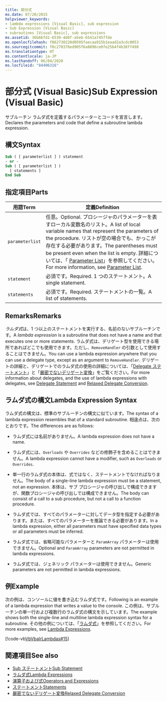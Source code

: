 ```yaml
---
title: 部分式
ms.date: 07/20/2015
helpviewer_keywords:
- lambda expressions [Visual Basic], sub expression
- Sub Expression [Visual Basic]
- subroutines [Visual Basic], sub expressions
ms.assetid: 36b6bfd1-6539-4d8f-a5eb-6541a745ffde
ms.openlocfilehash: f862730220d0595faecaa915b1eaad2a3cdc0053
ms.sourcegitcommit: f8c270376ed905f6a8896ce0fe25b4f4b38ff498
ms.translationtype: HT
ms.contentlocale: ja-JP
ms.lasthandoff: 06/04/2020
ms.locfileid: "84406316"
---
```

# <a name="sub-expression-visual-basic"></a><span data-ttu-id="7eab1-102">部分式 (Visual Basic)</span><span class="sxs-lookup"><span data-stu-id="7eab1-102">Sub Expression (Visual Basic)</span></span>
<span data-ttu-id="7eab1-103">サブルーチン ラムダ式を定義するパラメーターとコードを宣言します。</span><span class="sxs-lookup"><span data-stu-id="7eab1-103">Declares the parameters and code that define a subroutine lambda expression.</span></span>  
  
## <a name="syntax"></a><span data-ttu-id="7eab1-104">構文</span><span class="sxs-lookup"><span data-stu-id="7eab1-104">Syntax</span></span>  
  
```vb  
Sub ( [ parameterlist ] ) statement  
- or -  
Sub ( [ parameterlist ] )  
  [ statements ]  
End Sub  
```  
  
## <a name="parts"></a><span data-ttu-id="7eab1-105">指定項目</span><span class="sxs-lookup"><span data-stu-id="7eab1-105">Parts</span></span>  
  
|<span data-ttu-id="7eab1-106">用語</span><span class="sxs-lookup"><span data-stu-id="7eab1-106">Term</span></span>|<span data-ttu-id="7eab1-107">定義</span><span class="sxs-lookup"><span data-stu-id="7eab1-107">Definition</span></span>|  
|---|---|  
|`parameterlist`|<span data-ttu-id="7eab1-108">任意。</span><span class="sxs-lookup"><span data-stu-id="7eab1-108">Optional.</span></span> <span data-ttu-id="7eab1-109">プロシージャのパラメーターを表すローカル変数名のリスト。</span><span class="sxs-lookup"><span data-stu-id="7eab1-109">A list of local variable names that represent the parameters of the procedure.</span></span> <span data-ttu-id="7eab1-110">リストが空の場合でも、かっこが存在する必要があります。</span><span class="sxs-lookup"><span data-stu-id="7eab1-110">The parentheses must be present even when the list is empty.</span></span> <span data-ttu-id="7eab1-111">詳細については、「 [Parameter List](../statements/parameter-list.md)」を参照してください。</span><span class="sxs-lookup"><span data-stu-id="7eab1-111">For more information, see [Parameter List](../statements/parameter-list.md).</span></span>|  
|`statement`|<span data-ttu-id="7eab1-112">必須です。</span><span class="sxs-lookup"><span data-stu-id="7eab1-112">Required.</span></span> <span data-ttu-id="7eab1-113">1 つのステートメント。</span><span class="sxs-lookup"><span data-stu-id="7eab1-113">A single statement.</span></span>|  
|`statements`|<span data-ttu-id="7eab1-114">必須です。</span><span class="sxs-lookup"><span data-stu-id="7eab1-114">Required.</span></span> <span data-ttu-id="7eab1-115">ステートメントの一覧。</span><span class="sxs-lookup"><span data-stu-id="7eab1-115">A list of statements.</span></span>|  
  
## <a name="remarks"></a><span data-ttu-id="7eab1-116">Remarks</span><span class="sxs-lookup"><span data-stu-id="7eab1-116">Remarks</span></span>  
 <span data-ttu-id="7eab1-117">*ラムダ式*は、1 つ以上のステートメントを実行する、名前のないサブルーチンです。</span><span class="sxs-lookup"><span data-stu-id="7eab1-117">A *lambda expression* is a subroutine that does not have a name and that executes one or more statements.</span></span> <span data-ttu-id="7eab1-118">ラムダ式は、デリゲート型を使用できる場所であればどこでも使用できます。ただし、`RemoveHandler` の引数として使用することはできません。</span><span class="sxs-lookup"><span data-stu-id="7eab1-118">You can use a lambda expression anywhere that you can use a delegate type, except as an argument to `RemoveHandler`.</span></span> <span data-ttu-id="7eab1-119">デリゲートの詳細と、デリゲートでのラムダ式の使用の詳細については、「[Delegate ステートメント](../statements/delegate-statement.md)」と「[厳密でないデリゲート変換](../../programming-guide/language-features/delegates/relaxed-delegate-conversion.md)」をご覧ください。</span><span class="sxs-lookup"><span data-stu-id="7eab1-119">For more information about delegates, and the use of lambda expressions with delegates, see [Delegate Statement](../statements/delegate-statement.md) and [Relaxed Delegate Conversion](../../programming-guide/language-features/delegates/relaxed-delegate-conversion.md).</span></span>  
  
## <a name="lambda-expression-syntax"></a><span data-ttu-id="7eab1-120">ラムダ式の構文</span><span class="sxs-lookup"><span data-stu-id="7eab1-120">Lambda Expression Syntax</span></span>  
 <span data-ttu-id="7eab1-121">ラムダ式の構文は、標準のサブルーチンの構文に似ています。</span><span class="sxs-lookup"><span data-stu-id="7eab1-121">The syntax of a lambda expression resembles that of a standard subroutine.</span></span> <span data-ttu-id="7eab1-122">相違点は、次のとおりです。</span><span class="sxs-lookup"><span data-stu-id="7eab1-122">The differences are as follows:</span></span>  
  
- <span data-ttu-id="7eab1-123">ラムダ式には名前がありません。</span><span class="sxs-lookup"><span data-stu-id="7eab1-123">A lambda expression does not have a name.</span></span>  
  
- <span data-ttu-id="7eab1-124">ラムダ式には、`Overloads` や `Overrides` などの修飾子を含めることはできません。</span><span class="sxs-lookup"><span data-stu-id="7eab1-124">A lambda expression cannot have a modifier, such as `Overloads` or `Overrides`.</span></span>  
  
- <span data-ttu-id="7eab1-125">単一行のラムダ式の本体は、式ではなく、ステートメントでなければなりません。</span><span class="sxs-lookup"><span data-stu-id="7eab1-125">The body of a single-line lambda expression must be a statement, not an expression.</span></span> <span data-ttu-id="7eab1-126">本体は、サブ プロシージャの呼び出しで構成できますが、関数プロシージャの呼び出しでは構成できません。</span><span class="sxs-lookup"><span data-stu-id="7eab1-126">The body can consist of a call to a sub procedure, but not a call to a function procedure.</span></span>  
  
- <span data-ttu-id="7eab1-127">ラムダ式では、すべてのパラメーターに対してデータ型を指定する必要があります。または、すべてのパラメーターを推論できる必要があります。</span><span class="sxs-lookup"><span data-stu-id="7eab1-127">In a lambda expression, either all parameters must have specified data types or all parameters must be inferred.</span></span>  
  
- <span data-ttu-id="7eab1-128">ラムダ式では、省略可能なパラメーターと `ParamArray` パラメーターは使用できません。</span><span class="sxs-lookup"><span data-stu-id="7eab1-128">Optional and `ParamArray` parameters are not permitted in lambda expressions.</span></span>  
  
- <span data-ttu-id="7eab1-129">ラムダ式では、ジェネリック パラメーターは使用できません。</span><span class="sxs-lookup"><span data-stu-id="7eab1-129">Generic parameters are not permitted in lambda expressions.</span></span>  
  
## <a name="example"></a><span data-ttu-id="7eab1-130">例</span><span class="sxs-lookup"><span data-stu-id="7eab1-130">Example</span></span>  
 <span data-ttu-id="7eab1-131">次の例は、コンソールに値を書き込むラムダ式です。</span><span class="sxs-lookup"><span data-stu-id="7eab1-131">Following is an example of a lambda expression that writes a value to the console.</span></span> <span data-ttu-id="7eab1-132">この例は、サブルーチンの単一行および複数行のラムダ式の構文を示しています。</span><span class="sxs-lookup"><span data-stu-id="7eab1-132">The example shows both the single-line and multiline lambda expression syntax for a subroutine.</span></span> <span data-ttu-id="7eab1-133">その他の例については、「[ラムダ式](../../programming-guide/language-features/procedures/lambda-expressions.md)」を参照してください。</span><span class="sxs-lookup"><span data-stu-id="7eab1-133">For more examples, see [Lambda Expressions](../../programming-guide/language-features/procedures/lambda-expressions.md).</span></span>  
  
 [!code-vb[VbVbalrLambdas#15](~/samples/snippets/visualbasic/VS_Snippets_VBCSharp/VbVbalrLambdas/VB/Class1.vb#15)]  
  
## <a name="see-also"></a><span data-ttu-id="7eab1-134">関連項目</span><span class="sxs-lookup"><span data-stu-id="7eab1-134">See also</span></span>

- [<span data-ttu-id="7eab1-135">Sub ステートメント</span><span class="sxs-lookup"><span data-stu-id="7eab1-135">Sub Statement</span></span>](../statements/sub-statement.md)
- [<span data-ttu-id="7eab1-136">ラムダ式</span><span class="sxs-lookup"><span data-stu-id="7eab1-136">Lambda Expressions</span></span>](../../programming-guide/language-features/procedures/lambda-expressions.md)
- [<span data-ttu-id="7eab1-137">演算子および式</span><span class="sxs-lookup"><span data-stu-id="7eab1-137">Operators and Expressions</span></span>](../../programming-guide/language-features/operators-and-expressions/index.md)
- [<span data-ttu-id="7eab1-138">ステートメント</span><span class="sxs-lookup"><span data-stu-id="7eab1-138">Statements</span></span>](../../programming-guide/language-features/statements.md)
- [<span data-ttu-id="7eab1-139">厳密でないデリゲート変換</span><span class="sxs-lookup"><span data-stu-id="7eab1-139">Relaxed Delegate Conversion</span></span>](../../programming-guide/language-features/delegates/relaxed-delegate-conversion.md)
